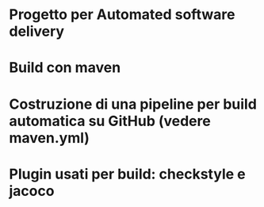 # Progetto per Automated software delivery

# Build con maven
# Costruzione di una pipeline per build automatica su GitHub (vedere maven.yml)
# Plugin usati per build: checkstyle e jacoco